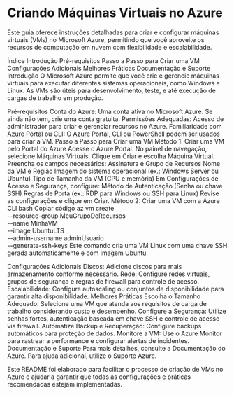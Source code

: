 # Criando Máquinas Virtuais no Azure
Este guia oferece instruções detalhadas para criar e configurar máquinas virtuais (VMs) no Microsoft Azure, permitindo que você aproveite os recursos de computação em nuvem com flexibilidade e escalabilidade.

Índice
Introdução
Pré-requisitos
Passo a Passo para Criar uma VM
Configurações Adicionais
Melhores Práticas
Documentação e Suporte
Introdução
O Microsoft Azure permite que você crie e gerencie máquinas virtuais para executar diferentes sistemas operacionais, como Windows e Linux. As VMs são úteis para desenvolvimento, teste, e até execução de cargas de trabalho em produção.

Pré-requisitos
Conta do Azure: Uma conta ativa no Microsoft Azure. Se ainda não tem, crie uma conta gratuita.
Permissões Adequadas: Acesso de administrador para criar e gerenciar recursos no Azure.
Familiaridade com Azure Portal ou CLI: O Azure Portal, CLI ou PowerShell podem ser usados para criar a VM.
Passo a Passo para Criar uma VM
Método 1: Criar uma VM pelo Portal do Azure
Acesse o Azure Portal.
No painel de navegação, selecione Máquinas Virtuais.
Clique em Criar e escolha Máquina Virtual.
Preencha os campos necessários:
Assinatura e Grupo de Recursos
Nome da VM e Região
Imagem do sistema operacional (ex.: Windows Server ou Ubuntu)
Tipo de Tamanho da VM (CPU e memória)
Em Configurações de Acesso e Segurança, configure:
Método de Autenticação (Senha ou chave SSH)
Regras de Porta (ex.: RDP para Windows ou SSH para Linux)
Revise as configurações e clique em Criar.
Método 2: Criar uma VM com a Azure CLI
bash
Copiar código
az vm create \
  --resource-group MeuGrupoDeRecursos \
  --name MinhaVM \
  --image UbuntuLTS \
  --admin-username adminUsuario \
  --generate-ssh-keys
Este comando cria uma VM Linux com uma chave SSH gerada automaticamente e com imagem Ubuntu.

Configurações Adicionais
Discos: Adicione discos para mais armazenamento conforme necessário.
Rede: Configure redes virtuais, grupos de segurança e regras de firewall para controle de acesso.
Escalabilidade: Configure autoscaling ou conjuntos de disponibilidade para garantir alta disponibilidade.
Melhores Práticas
Escolha o Tamanho Adequado: Selecione uma VM que atenda aos requisitos de carga de trabalho considerando custo e desempenho.
Configure a Segurança: Utilize senhas fortes, autenticação baseada em chave SSH e controle de acesso via firewall.
Automatize Backup e Recuperação: Configure backups automáticos para proteção de dados.
Monitore a VM: Use o Azure Monitor para rastrear a performance e configurar alertas de incidentes.
Documentação e Suporte
Para mais detalhes, consulte a Documentação do Azure. Para ajuda adicional, utilize o Suporte Azure.

Este README foi elaborado para facilitar o processo de criação de VMs no Azure e ajudar a garantir que todas as configurações e práticas recomendadas estejam implementadas.
